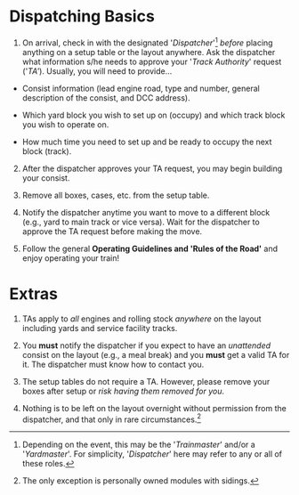 # Dispatching Basics
1. On arrival, check in with the designated '*Dispatcher*'[^DISP1] *before* placing anything on a setup table or the layout anywhere. Ask the dispatcher what information s/he needs to approve your '*Track Authority*' request  ('*TA'*). Usually, you will need to provide…

  * Consist information (lead engine road, type and number, general description of the consist, and DCC address).
  
  * Which yard block you wish to set up on (occupy) and which track block you wish to operate on.
  
  * How much time you need to set up and be ready to occupy the next block (track).

2. After the dispatcher approves your TA request, you may begin building your consist.

3. Remove all boxes, cases, etc. from the setup table.

4. Notify the dispatcher anytime you want to move to a different block (e.g., yard to main track or vice versa). Wait for the dispatcher to approve the TA request before making the move.

5. Follow the general **Operating Guidelines and 'Rules of the Road'** and enjoy operating your train!

[^DISP1]: Depending on the event, this may be the '*Trainmaster*' and/or a '*Yardmaster*'. For simplicity, '*Dispatcher*' here may refer to any or all of these roles.

# Extras
1. TAs apply to *all* engines and rolling stock *anywhere* on the layout including yards and service facility tracks.

2. You **must** notify the dispatcher if you expect to have an *unattended* consist on the layout (e.g., a meal break) and you **must** get a valid TA for it. The dispatcher must know how to contact you.

3. The setup tables do not require a TA. However, please remove your boxes after setup or *risk having them removed for you*.

4. Nothing is to be left on the layout overnight without permission from the dispatcher, and that only in rare circumstances.[^DISP2]

[^DISP2]: The only exception is personally owned modules with sidings.

